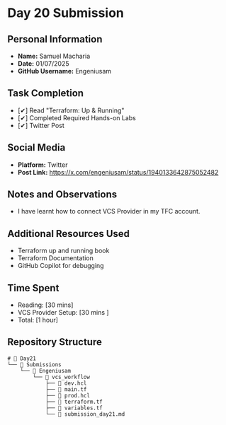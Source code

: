 # Day 20 Submission

## Personal Information
- **Name:** Samuel Macharia
- **Date:** 01/07/2025
- **GitHub Username:** Engeniusam

## Task Completion
- [✔] Read "Terraform: Up & Running"
- [✔] Completed Required Hands-on Labs
- [✔] Twitter Post

## Social Media
- **Platform:** Twitter
- **Post Link:** https://x.com/engeniusam/status/1940133642875052482

## Notes and Observations
- I have learnt how to connect VCS Provider in my TFC account.


## Additional Resources Used

- Terraform up and running book
- Terraform Documentation
- GitHub Copilot for debugging

## Time Spent
- Reading: [30 mins]
- VCS Provider Setup: [30 mins ]
- Total: [1 hour]

## Repository Structure

```
# 📁 Day21
└── 📁 Submissions
    └── 📁 Engeniusam
        └── 📁 vcs_workflow
            ├── 📄 dev.hcl
            ├── 📄 main.tf
            ├── 📄 prod.hcl
            ├── 📄 terraform.tf
            ├── 📄 variables.tf
            └── 📝 submission_day21.md

```



